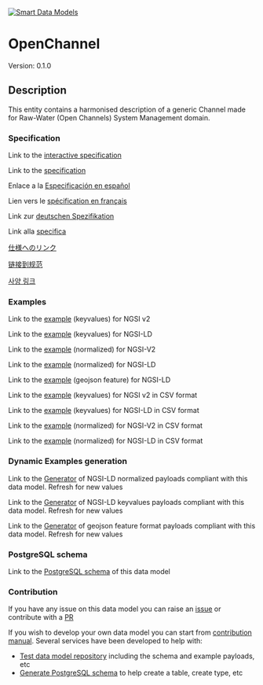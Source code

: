 [![Smart Data Models](https://smartdatamodels.org/wp-content/uploads/2022/01/SmartDataModels_logo.png "Logo")](https://smartdatamodels.org)
# OpenChannel
Version: 0.1.0

## Description 

This entity contains a harmonised description of a generic Channel made for Raw-Water (Open Channels) System Management domain.
### Specification

Link to the [interactive specification](https://swagger.lab.fiware.org/?url=https://smart-data-models.github.io/dataModel.OpenChannelManagement/OpenChannel/swagger.yaml)

Link to the [specification](https://github.com/smart-data-models/dataModel.OpenChannelManagement/blob/master/OpenChannel/doc/spec.md)

Enlace a la [Especificación en español](https://github.com/smart-data-models/dataModel.OpenChannelManagement/blob/master/OpenChannel/doc/spec_ES.md)

Lien vers le [spécification en français](https://github.com/smart-data-models/dataModel.OpenChannelManagement/blob/master/OpenChannel/doc/spec_FR.md)

Link zur [deutschen Spezifikation](https://github.com/smart-data-models/dataModel.OpenChannelManagement/blob/master/OpenChannel/doc/spec_DE.md)

Link alla [specifica](https://github.com/smart-data-models/dataModel.OpenChannelManagement/blob/master/OpenChannel/doc/spec_IT.md)

[仕様へのリンク](https://github.com/smart-data-models/dataModel.OpenChannelManagement/blob/master/OpenChannel/doc/spec_JA.md)

[链接到规范](https://github.com/smart-data-models/dataModel.OpenChannelManagement/blob/master/OpenChannel/doc/spec_ZH.md)

[사양 링크](https://github.com/smart-data-models/dataModel.OpenChannelManagement/blob/master/OpenChannel/doc/spec_KO.md)
### Examples

Link to the [example](https://smart-data-models.github.io/dataModel.OpenChannelManagement/OpenChannel/examples/example.json) (keyvalues) for NGSI v2

Link to the [example](https://smart-data-models.github.io/dataModel.OpenChannelManagement/OpenChannel/examples/example.jsonld) (keyvalues) for NGSI-LD

Link to the [example](https://smart-data-models.github.io/dataModel.OpenChannelManagement/OpenChannel/examples/example-normalized.json) (normalized) for NGSI-V2

Link to the [example](https://smart-data-models.github.io/dataModel.OpenChannelManagement/OpenChannel/examples/example-normalized.jsonld) (normalized) for NGSI-LD

Link to the [example](https://smart-data-models.github.io/dataModel.OpenChannelManagement/OpenChannel/examples/example-geojsonfeature.json) (geojson feature) for NGSI-LD

Link to the [example](https://github.com/smart-data-models/dataModel.OpenChannelManagement/blob/master/OpenChannel/examples/example.json.csv) (keyvalues) for NGSI v2 in CSV format

Link to the [example](https://github.com/smart-data-models/dataModel.OpenChannelManagement/blob/master/OpenChannel/examples/example.jsonld.csv) (keyvalues) for NGSI-LD in CSV format

Link to the [example](https://github.com/smart-data-models/dataModel.OpenChannelManagement/blob/master/OpenChannel/examples/example-normalized.json.csv) (normalized) for NGSI-V2 in CSV format

Link to the [example](https://github.com/smart-data-models/dataModel.OpenChannelManagement/blob/master/OpenChannel/examples/example-normalized.jsonld.csv) (normalized) for NGSI-LD in CSV format
### Dynamic Examples generation

Link to the [Generator](https://smartdatamodels.org/extra/ngsi-ld_generator.php?schemaUrl=https://raw.githubusercontent.com/smart-data-models/dataModel.OpenChannelManagement/master/OpenChannel/schema.json&email=info@smartdatamodels.org) of NGSI-LD normalized payloads compliant with this data model. Refresh for new values

Link to the [Generator](https://smartdatamodels.org/extra/ngsi-ld_generator_keyvalues.php?schemaUrl=https://raw.githubusercontent.com/smart-data-models/dataModel.OpenChannelManagement/master/OpenChannel/schema.json&email=info@smartdatamodels.org) of NGSI-LD keyvalues payloads compliant with this data model. Refresh for new values

Link to the [Generator](https://smartdatamodels.org/extra/geojson_features_generator.php?schemaUrl=https://raw.githubusercontent.com/smart-data-models/dataModel.OpenChannelManagement/master/OpenChannel/schema.json&email=info@smartdatamodels.org) of geojson feature format payloads compliant with this data model. Refresh for new values
### PostgreSQL schema

Link to the [PostgreSQL schema](https://github.com/smart-data-models/dataModel.OpenChannelManagement/blob/master/OpenChannel/schema.sql) of this data model
### Contribution

 If you have any issue on this data model you can raise an [issue](https://github.com/smart-data-models/dataModel.OpenChannelManagement/issues)  or contribute with a [PR](https://github.com/smart-data-models/dataModel.OpenChannelManagement/pulls)

 If you wish to develop your own data model you can start from [contribution manual](https://bit.ly/contribution_manual). Several services have been developed to help with: 
 - [Test data model repository](https://smartdatamodels.org/index.php/data-models-contribution-api/) including the schema and example payloads, etc
 - [Generate PostgreSQL schema](https://smartdatamodels.org/index.php/sql-service/) to help create a table, create type, etc